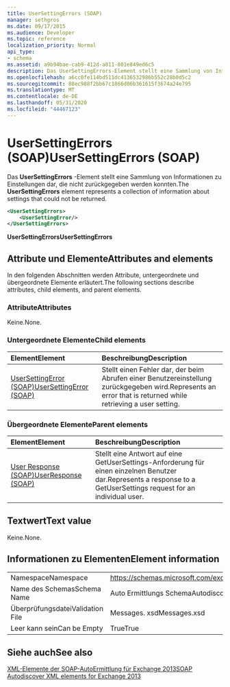 ```yaml
---
title: UserSettingErrors (SOAP)
manager: sethgros
ms.date: 09/17/2015
ms.audience: Developer
ms.topic: reference
localization_priority: Normal
api_type:
- schema
ms.assetid: a9b94bae-cab9-412d-a811-801e849ed6c5
description: Das UserSettingErrors-Element stellt eine Sammlung von Informationen zu Einstellungen dar, die nicht zurückgegeben werden konnten.
ms.openlocfilehash: a6cc0fe114bd511dc4136532986b552c28b0d5c2
ms.sourcegitcommit: 88ec988f2bb67c1866d06b361615f3674a24e795
ms.translationtype: MT
ms.contentlocale: de-DE
ms.lasthandoff: 05/31/2020
ms.locfileid: "44467123"
---
```

# <a name="usersettingerrors-soap"></a><span data-ttu-id="d69fd-103">UserSettingErrors (SOAP)</span><span class="sxs-lookup"><span data-stu-id="d69fd-103">UserSettingErrors (SOAP)</span></span>

<span data-ttu-id="d69fd-104">Das **UserSettingErrors** -Element stellt eine Sammlung von Informationen zu Einstellungen dar, die nicht zurückgegeben werden konnten.</span><span class="sxs-lookup"><span data-stu-id="d69fd-104">The **UserSettingErrors** element represents a collection of information about settings that could not be returned.</span></span> 
  
```XML
<UserSettingErrors>
    <UserSettingError/>
</UserSettingErrors>
```

 <span data-ttu-id="d69fd-105">**UserSettingErrors**</span><span class="sxs-lookup"><span data-stu-id="d69fd-105">**UserSettingErrors**</span></span>
## <a name="attributes-and-elements"></a><span data-ttu-id="d69fd-106">Attribute und Elemente</span><span class="sxs-lookup"><span data-stu-id="d69fd-106">Attributes and elements</span></span>

<span data-ttu-id="d69fd-107">In den folgenden Abschnitten werden Attribute, untergeordnete und übergeordnete Elemente erläutert.</span><span class="sxs-lookup"><span data-stu-id="d69fd-107">The following sections describe attributes, child elements, and parent elements.</span></span>
  
### <a name="attributes"></a><span data-ttu-id="d69fd-108">Attribute</span><span class="sxs-lookup"><span data-stu-id="d69fd-108">Attributes</span></span>

<span data-ttu-id="d69fd-109">Keine.</span><span class="sxs-lookup"><span data-stu-id="d69fd-109">None.</span></span>
  
### <a name="child-elements"></a><span data-ttu-id="d69fd-110">Untergeordnete Elemente</span><span class="sxs-lookup"><span data-stu-id="d69fd-110">Child elements</span></span>

|<span data-ttu-id="d69fd-111">**Element**</span><span class="sxs-lookup"><span data-stu-id="d69fd-111">**Element**</span></span>|<span data-ttu-id="d69fd-112">**Beschreibung**</span><span class="sxs-lookup"><span data-stu-id="d69fd-112">**Description**</span></span>|
|:-----|:-----|
|[<span data-ttu-id="d69fd-113">UserSettingError (SOAP)</span><span class="sxs-lookup"><span data-stu-id="d69fd-113">UserSettingError (SOAP)</span></span>](usersettingerror-soap.md) <br/> |<span data-ttu-id="d69fd-114">Stellt einen Fehler dar, der beim Abrufen einer Benutzereinstellung zurückgegeben wird.</span><span class="sxs-lookup"><span data-stu-id="d69fd-114">Represents an error that is returned while retrieving a user setting.</span></span>  <br/> |
   
### <a name="parent-elements"></a><span data-ttu-id="d69fd-115">Übergeordnete Elemente</span><span class="sxs-lookup"><span data-stu-id="d69fd-115">Parent elements</span></span>

|<span data-ttu-id="d69fd-116">**Element**</span><span class="sxs-lookup"><span data-stu-id="d69fd-116">**Element**</span></span>|<span data-ttu-id="d69fd-117">**Beschreibung**</span><span class="sxs-lookup"><span data-stu-id="d69fd-117">**Description**</span></span>|
|:-----|:-----|
|[<span data-ttu-id="d69fd-118">User Response (SOAP)</span><span class="sxs-lookup"><span data-stu-id="d69fd-118">UserResponse (SOAP)</span></span>](userresponse-soap.md) <br/> |<span data-ttu-id="d69fd-119">Stellt eine Antwort auf eine GetUserSettings-Anforderung für einen einzelnen Benutzer dar.</span><span class="sxs-lookup"><span data-stu-id="d69fd-119">Represents a response to a GetUserSettings request for an individual user.</span></span>  <br/> |
   
## <a name="text-value"></a><span data-ttu-id="d69fd-120">Textwert</span><span class="sxs-lookup"><span data-stu-id="d69fd-120">Text value</span></span>

<span data-ttu-id="d69fd-121">Keine.</span><span class="sxs-lookup"><span data-stu-id="d69fd-121">None.</span></span>
  
## <a name="element-information"></a><span data-ttu-id="d69fd-122">Informationen zu Elementen</span><span class="sxs-lookup"><span data-stu-id="d69fd-122">Element information</span></span>

|||
|:-----|:-----|
|<span data-ttu-id="d69fd-123">Namespace</span><span class="sxs-lookup"><span data-stu-id="d69fd-123">Namespace</span></span>  <br/> |https://schemas.microsoft.com/exchange/2010/Autodiscover  <br/> |
|<span data-ttu-id="d69fd-124">Name des Schemas</span><span class="sxs-lookup"><span data-stu-id="d69fd-124">Schema Name</span></span>  <br/> |<span data-ttu-id="d69fd-125">Auto Ermittlungs Schema</span><span class="sxs-lookup"><span data-stu-id="d69fd-125">Autodiscover schema</span></span>  <br/> |
|<span data-ttu-id="d69fd-126">Überprüfungsdatei</span><span class="sxs-lookup"><span data-stu-id="d69fd-126">Validation File</span></span>  <br/> |<span data-ttu-id="d69fd-127">Messages. xsd</span><span class="sxs-lookup"><span data-stu-id="d69fd-127">Messages.xsd</span></span>  <br/> |
|<span data-ttu-id="d69fd-128">Leer kann sein</span><span class="sxs-lookup"><span data-stu-id="d69fd-128">Can be Empty</span></span>  <br/> |<span data-ttu-id="d69fd-129">True</span><span class="sxs-lookup"><span data-stu-id="d69fd-129">True</span></span>  <br/> |
   
## <a name="see-also"></a><span data-ttu-id="d69fd-130">Siehe auch</span><span class="sxs-lookup"><span data-stu-id="d69fd-130">See also</span></span>



[<span data-ttu-id="d69fd-131">XML-Elemente der SOAP-AutoErmittlung für Exchange 2013</span><span class="sxs-lookup"><span data-stu-id="d69fd-131">SOAP Autodiscover XML elements for Exchange 2013</span></span>](soap-autodiscover-xml-elements-for-exchange-2013.md)

